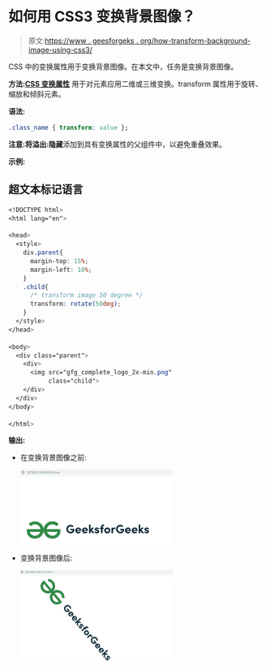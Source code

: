 # 如何用 CSS3 变换背景图像？

> 原文:[https://www . geesforgeks . org/how-transform-background-image-using-css3/](https://www.geeksforgeeks.org/how-to-transform-background-image-using-css3/)

CSS 中的变换属性用于变换背景图像。在本文中，任务是变换背景图像。

**方法:**[**CSS 变换属性**](https://www.geeksforgeeks.org/css-transform-property/) 用于对元素应用二维或三维变换。transform 属性用于旋转、缩放和倾斜元素。

**语法:**

```css
.class_name { transform: value };
```

**注意:**将**溢出:隐藏**添加到具有变换属性的父组件中，以避免重叠效果。

**示例:**

## 超文本标记语言

```css
<!DOCTYPE html>
<html lang="en">

<head>
  <style>
    div.parent{
      margin-top: 15%;
      margin-left: 10%;
    }
    .child{
      /* transform image 50 degree */
      transform: rotate(50deg);
    }
  </style>
</head>

<body>
  <div class="parent">
    <div>
      <img src="gfg_complete_logo_2x-min.png" 
           class="child">
    </div>
  </div>
</body>

</html>
```

**输出:**

*   在变换背景图像之前:

    ![](img/0f354ee13bd29b12b1350f8e203aac34.png)

*   变换背景图像后:

    ![](img/f505bf743d2c1ab247d997c3bf225877.png)